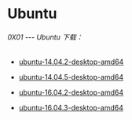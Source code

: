 # Ubuntu

###### 0X01 --- Ubuntu 下载：

* [ubuntu-14.04.2-desktop-amd64](https://s3.amazonaws.com/rfagora/image/ISO/ubuntu/ubuntu-14.04.2-desktop-amd64.iso)

* [ubuntu-14.04.5-desktop-amd64](https://s3.amazonaws.com/rfagora/image/ISO/ubuntu/ubuntu-14.04.5-desktop-amd64.iso)

* [ubuntu-16.04.2-desktop-amd64](https://s3.amazonaws.com/rfagora/image/ISO/ubuntu/ubuntu-16.04.2-desktop-amd64.iso)

* [ubuntu-16.04.3-desktop-amd64](https://s3.amazonaws.com/rfagora/image/ISO/ubuntu/ubuntu-16.04.3-desktop-amd64.iso)
